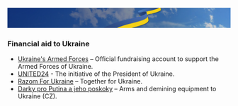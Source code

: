 [![Stand With Ukraine](./nebo_UA.jpeg)](https://stand-with-ukraine.pp.ua)

### Financial aid to Ukraine

* [Ukraine's Armed Forces](https://bank.gov.ua/en/news/all/natsionalniy-bank-vidkriv-spetsrahunok-dlya-zboru-koshtiv-na-potrebi-armiyi) – Official fundraising account to support the Armed Forces of Ukraine.
* [UNITED24](https://u24.gov.ua) - The initiative of the President of Ukraine.
* [Razom For Ukraine](https://www.razomforukraine.org/donate/) – Together for Ukraine.
* [Darky pro Putina a jeho poskoky](https://www.zbraneproukrajinu.cz/) – Arms and demining equipment to Ukraine (CZ).
